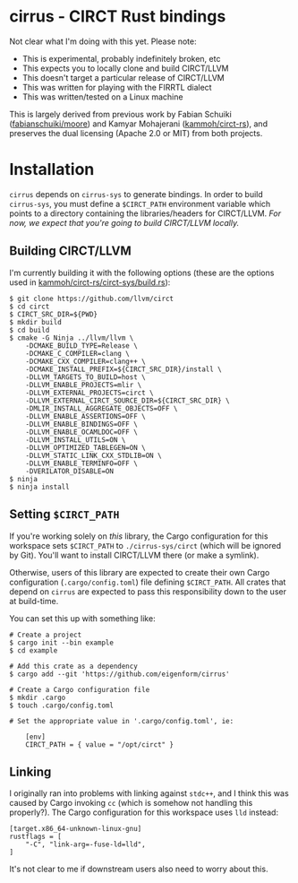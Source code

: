 # cirrus - CIRCT Rust bindings

Not clear what I'm doing with this yet. Please note:

- This is experimental, probably indefinitely broken, etc
- This expects you to locally clone and build CIRCT/LLVM
- This doesn't target a particular release of CIRCT/LLVM
- This was written for playing with the FIRRTL dialect
- This was written/tested on a Linux machine

This is largely derived from previous work by Fabian Schuiki 
([fabianschuiki/moore](https://github.com/fabianschuiki/moore))
and Kamyar Mohajerani ([kammoh/circt-rs](https://github.com/kammoh/circt-rs)),
and preserves the dual licensing (Apache 2.0 or MIT) from both projects.

# Installation

`cirrus` depends on `cirrus-sys` to generate bindings. In order to build
`cirrus-sys`, you must define a `$CIRCT_PATH` environment variable which 
points to a directory containing the libraries/headers for CIRCT/LLVM.
*For now, we expect that you're going to build CIRCT/LLVM locally.*

## Building CIRCT/LLVM

I'm currently building it with the following options (these are the options
used in [kammoh/circt-rs/circt-sys/build.rs](https://github.com/kammoh/circt-rs/blob/main/circt-sys/build.rs)):

```
$ git clone https://github.com/llvm/circt
$ cd circt
$ CIRCT_SRC_DIR=${PWD}
$ mkdir build
$ cd build
$ cmake -G Ninja ../llvm/llvm \
    -DCMAKE_BUILD_TYPE=Release \
    -DCMAKE_C_COMPILER=clang \
    -DCMAKE_CXX_COMPILER=clang++ \
    -DCMAKE_INSTALL_PREFIX=${CIRCT_SRC_DIR}/install \
    -DLLVM_TARGETS_TO_BUILD=host \
    -DLLVM_ENABLE_PROJECTS=mlir \
    -DLLVM_EXTERNAL_PROJECTS=circt \
    -DLLVM_EXTERNAL_CIRCT_SOURCE_DIR=${CIRCT_SRC_DIR} \
    -DMLIR_INSTALL_AGGREGATE_OBJECTS=OFF \
    -DLLVM_ENABLE_ASSERTIONS=OFF \
    -DLLVM_ENABLE_BINDINGS=OFF \
    -DLLVM_ENABLE_OCAMLDOC=OFF \
    -DLLVM_INSTALL_UTILS=ON \
    -DLLVM_OPTIMIZED_TABLEGEN=ON \
    -DLLVM_STATIC_LINK_CXX_STDLIB=ON \
	-DLLVM_ENABLE_TERMINFO=OFF \
	-DVERILATOR_DISABLE=ON
$ ninja
$ ninja install
```

## Setting `$CIRCT_PATH`

If you're working solely on *this* library, the Cargo configuration for 
this workspace sets `$CIRCT_PATH` to `./cirrus-sys/circt` (which will be 
ignored by Git). You'll want to install CIRCT/LLVM there (or make a symlink).

Otherwise, users of this library are expected to create their own 
Cargo configuration (`.cargo/config.toml`) file defining `$CIRCT_PATH`. 
All crates that depend on `cirrus` are expected to pass this responsibility 
down to the user at build-time. 

You can set this up with something like:

```
# Create a project
$ cargo init --bin example
$ cd example

# Add this crate as a dependency
$ cargo add --git 'https://github.com/eigenform/cirrus'

# Create a Cargo configuration file
$ mkdir .cargo
$ touch .cargo/config.toml

# Set the appropriate value in '.cargo/config.toml', ie:

    [env]
    CIRCT_PATH = { value = "/opt/circt" }
```

## Linking

I originally ran into problems with linking against `stdc++`, and I think
this was caused by Cargo invoking `cc` (which is somehow not handling this
properly?). The Cargo configuration for this workspace uses `lld` instead:

```
[target.x86_64-unknown-linux-gnu]
rustflags = [
    "-C", "link-arg=-fuse-ld=lld",
]
```

It's not clear to me if downstream users also need to worry about this.

